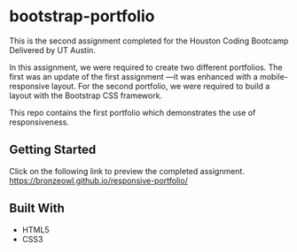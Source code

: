 # bootstrap-portfolio

This is the second assignment completed for the Houston Coding Bootcamp Delivered by UT Austin.

In this assignment, we were required to create two different portfolios. The first was an update of the first assignment —it was enhanced with a mobile-responsive layout. For the second portfolio, we were required to build a layout with the Bootstrap CSS framework.

This repo contains the first portfolio which demonstrates the use of responsiveness.

## Getting Started

Click on the following link to preview the completed assignment.   
  https://bronzeowl.github.io/responsive-portfolio/
  
## Built With
* HTML5
* CSS3
